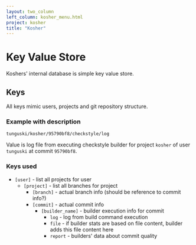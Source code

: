 ```yaml
---
layout: two_column
left_column: kosher_menu.html
project: kosher 
title: "Kosher"
---
```


# Key Value Store

Koshers' internal database is simple key value store.

## Keys

All keys mimic users, projects and git repository structure. 

### Example with description

```
tunguski/kosher/95790bf8/checkstyle/log
```

Value is log file from executing checkstyle builder for project ```kosher``` 
of user ```tunguski``` at commit ```95790bf8```.

### Keys used

* ```[user]``` - list all projects for user
    * ```[project]``` - list all branches for project
        * ```[branch]``` - actual branch info (should be reference to commit info?)
        * ```[commit]``` - actual commit info
            * ```[builder_name]``` - builder execution info for commit
                * ```log``` - log from build command execution
                * ```file``` - if builder stats are based on file content, builder adds this file content here
                * ```report``` - builders' data about commit quality
